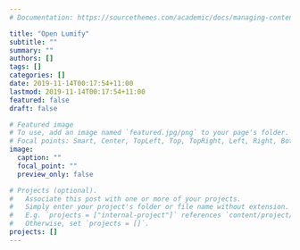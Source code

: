 ```yaml
---
# Documentation: https://sourcethemes.com/academic/docs/managing-content/

title: "Open Lumify"
subtitle: ""
summary: ""
authors: []
tags: []
categories: []
date: 2019-11-14T00:17:54+11:00
lastmod: 2019-11-14T00:17:54+11:00
featured: false
draft: false

# Featured image
# To use, add an image named `featured.jpg/png` to your page's folder.
# Focal points: Smart, Center, TopLeft, Top, TopRight, Left, Right, BottomLeft, Bottom, BottomRight.
image:
  caption: ""
  focal_point: ""
  preview_only: false

# Projects (optional).
#   Associate this post with one or more of your projects.
#   Simply enter your project's folder or file name without extension.
#   E.g. `projects = ["internal-project"]` references `content/project/deep-learning/index.md`.
#   Otherwise, set `projects = []`.
projects: []
---
```

